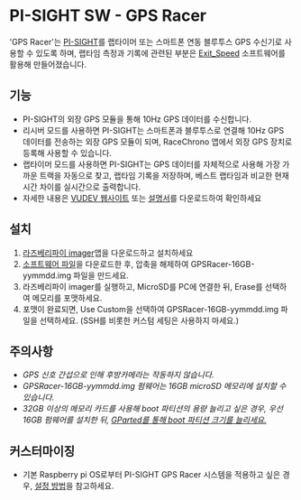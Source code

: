 # PI-SIGHT SW - GPS Racer

'GPS Racer'는 [PI-SIGHT](https://github.com/younsj97/PI-SIGHT_Helmet_HUD)를 랩타이머 또는 스마트폰 연동 블루투스 GPS 수신기로 사용할 수 있도록 하며, 랩타임 측정과 기록에 관련된 부분은 [Exit_Speed]([https://github.com/opencardev/crankshaft](https://github.com/djhedges/exit_speed)) 소프트웨어를 활용해 만들어졌습니다.


## 기능

 - PI-SIGHT의 외장 GPS 모듈을 통해 10Hz GPS 데이터를 수신합니다.
 - 리시버 모드를 사용하면 PI-SIGHT는 스마트폰과 블루투스로 연결해 10Hz GPS 데이터를 전송하는 외장 GPS 모듈이 되며, RaceChrono 앱에서 외장 GPS 장치로 등록해 사용할 수 있습니다.
 - 랩타이머 모드를 사용하면 PI-SIGHT는 GPS 데이터를 자체적으로 사용해 가장 가까운 트랙을 자동으로 찾고, 랩타임 기록을 저장하며, 베스트 랩타임과 비교한 현재 시간 차이를 실시간으로 출력합니다.
 - 자세한 내용은 [VUDEV 웹사이트](https://sites.google.com/vudev.net/vudevnet/gpsracer-info) 또는 [설명서](https://github.com/younsj97/PI-SIGHT_SW_GPSRacer/blob/main/PI-SIGHT%20%EC%82%AC%EC%9A%A9%EC%84%A4%EB%AA%85%EC%84%9C-4%20(GPS%EB%A0%88%EC%9D%B4%EC%84%9C).pdf)를 다운로드하여 확인하세요


## 설치

 1. [라즈베리파이 imager](https://www.raspberrypi.com/software/)앱을 다운로드하고 설치하세요
 2. [소프트웨어 파일](http://naver.me/G1w16QKO)을 다운로드한 후, 압축을 해제하여 GPSRacer-16GB-yymmdd.img 파일을 만드세요.
 3. 라즈베리파이 imager를 실행하고, MicroSD를 PC에 연결한 뒤, Erase를 선택하여 메모리를 포맷하세요.
 4. 포맷이 완료되면, Use Custom을 선택하여 GPSRacer-16GB-yymmdd.img 파일을 선택하세요. (SSH를 비롯한 커스텀 세팅은 사용하지 마세요.)


## 주의사항

 - _GPS 신호 간섭으로 인해 후방카메라는 작동하지 않습니다._
 - _GPSRacer-16GB-yymmdd.img 펌웨어는 16GB microSD 메모리에 설치할 수 있습니다._
 - _32GB 이상의 메모리 카드를 사용해 boot 파티션의 용량 늘리고 싶은 경우, 우선 16GB 펌웨어를 설치한 뒤, [GParted를 통해 boot 파티션 크기를 늘리세요.](https://learn.adafruit.com/resizing-raspberry-pi-boot-partition/edit-partitions)_


## 커스터마이징

 - 기본 Raspberry pi OS로부터 PI-SIGHT GPS Racer 시스템을 적용하고 싶은 경우, [설정 방법](https://vudev.notion.site/GPS-Racer-7e79e486b4ea4caca37722aa5a25803d?pvs=4)을 참고하세요.
